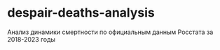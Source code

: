 # despair-deaths-analysis
Анализ динамики смертности по официальным данным Росстата за 2018-2023 годы
